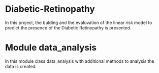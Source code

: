 # Diabetic-Retinopathy
 In this project, the bulding and the evaluvation of the linear risk model to predict the presence of the Diabetic Retinopathy is presented.

# Module data_analysis
In this module class data_analysis with additional methods to analysis the data is created.


